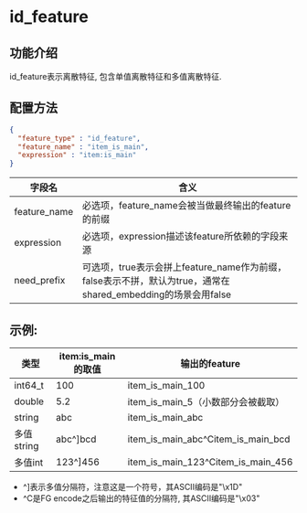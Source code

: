 # id_feature

## 功能介绍

id_feature表示离散特征, 包含单值离散特征和多值离散特征.

## 配置方法

```json
{
  "feature_type" : "id_feature",
  "feature_name" : "item_is_main",
  "expression" : "item:is_main"
}
```

| 字段名          | 含义                                                                            |
| ------------ | ----------------------------------------------------------------------------- |
| feature_name | 必选项，feature_name会被当做最终输出的feature的前缀                                           |
| expression   | 必选项，expression描述该feature所依赖的字段来源                                              |
| need_prefix  | 可选项，true表示会拼上feature_name作为前缀，false表示不拼，默认为true，通常在shared_embedding的场景会用false |

## 示例:

| 类型       | item:is_main的取值 | 输出的feature                         |
| -------- | --------------- | ---------------------------------- |
| int64_t  | 100             | item_is_main_100                   |
| double   | 5.2             | item_is_main_5（小数部分会被截取）           |
| string   | abc             | item_is_main_abc                   |
| 多值string | abc^\]bcd       | item_is_main_abc^Citem_is_main_bcd |
| 多值int    | 123^\]456       | item_is_main_123^Citem_is_main_456 |

- ^\]表示多值分隔符，注意这是一个符号，其ASCII编码是"\\x1D"
- ^C是FG encode之后输出的特征值的分隔符, 其ASCII编码是"\\x03"
